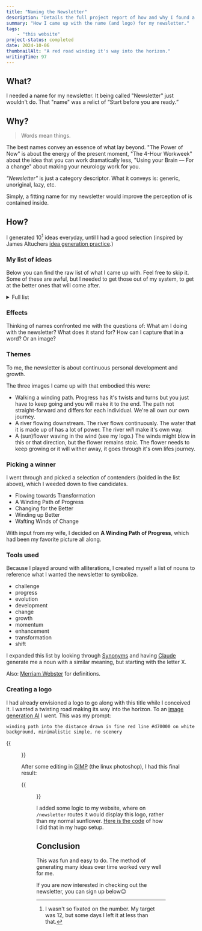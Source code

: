 ```yaml
---
title: "Naming the Newsletter"
description: "Details the full project report of how and why I found a name for my newsletter. The tools that I used to help me and how I created the logo."
summary: "How I came up with the name (and logo) for my newsletter."
tags:
    - "this website"
project-status: completed
date: 2024-10-06
thumbnailAlt: "A red road winding it's way into the horizon."
writingTime: 97
---
```


## What?

I needed a name for my newsletter.
It being called "Newsletter" just wouldn't do.
That "name" was a relict of <q>Start before you are ready.</q>

## Why?

> Words mean things.

The best names convey an essence of what lay beyond.
"The Power of Now" is about the energy of the present moment, "The 4-Hour
Workweek" about the idea that you can work dramatically less, "Using your
Brain –– For a change" about making your neurology work for you.

_"Newsletter"_ is just a category descriptor.
What it conveys is: generic, unoriginal, lazy, etc.

Simply, a fitting name for my newsletter would improve the perception of is
contained inside.

## How?

I generated 10[^10ideas] ideas everyday, until I had a good
selection (inspired by James Altuchers [idea generation practice](newsletter/7#next-challenge).)

### My list of ideas

Below you can find the raw list of what I came up with.
Feel free to skip it.
Some of these are awful, but I needed to get those out of my system, to get
at the better ones that will come after.

<details>
<summary>Full list</summary>

Sunday:<br>
- weekly update
- challenging
- better every week
- evolving
- challenge update
- more from me
- progress report
- progressive enhancement
- bit by bit
- step by step
- every week's a challenge
- challenged weekly
- challenged news
- **all the evolution**
- hardly structured (too deep)

Monday:<br>
- the hard report
- the retort report (off topic)
- daring updates
- **daring progression** (double meaning)
- daring darling
- daring change
- **daring development** (1. hard development, 2. challenging progress itself)
- growth report
- **changing for the better**
- keeping up the momentum
- keeping up with evolution
- winding progression
- the winding ways (analogy for change)
- wandering to victory
- the winding road of progress
- the winding approach
- roundabout rise
- daring drive

Tuesday:<br>
- demanding more of yourself
- down the road (analogy for progress)
- further along (sound more like a coaching format or a podcast)
- another week, another way
- the long road to rising/riches
- the winding path of betterment
- the winding path of development
- the winding path to nowhere
- **a winding path of progress**
- **demanding development** (double meaning)
- endearing evolution
- endearing development

Wednesday:<br>
- stimulating growth (double meaning)
- stimulating progress (double meaning)
- stimulate positive change
- stimulating transformation
- **flowing towards transformation**
- a winding way of awakening
- **a winding way of advancement**
- a winding walk of competence
- a winding walk to transformation (too on the nose)
- winding up on top
- **winding up better**
- a small step for man
- the smallest of changes

Thursday:<br>
- continuous improvement
- inspiring incremental improvement
- incremental improvement report
- choosing to pursue
- choosing to improve
- choosing transformation

Friday:<br>
- wafting waves of success
- **wafting winds of change**

Saturday:<br>
- undoubtedly better
- mastering the path forward
- IMprovement (incremental momentum)
- various ways to evolve
- wasting daylight
- the inner game of progress
- now that's a challenge!
- enhance! (zoom-in in movies)

Ok, towards the finish I was going off the deep end :joy:.

</details>

[^10ideas]: I wasn't so fixated on the number. My target was 12, but some
    days I left it at less than that.

### Effects

Thinking of names confronted me with the questions of: What am I doing with
the newsletter? What does it stand for? How can I capture that in a word? Or
an image?

### Themes

To me, the newsletter is about continuous personal development and growth.

The three images I came up with that embodied this were:
- Walking a winding path. Progress has it's twists and turns but you just
have to keep going and you will make it to the end. The path not
straight-forward and differs for each individual. We're all own our own
journey.
- A river flowing downstream. The river flows continuously.
The water that it is made up of has a lot of power.
The river _will_ make it's own way.
- A (sun)flower waving in the wind (see my logo.) The winds might blow in
this or that direction, but the flower remains stoic.
The flower needs to keep growing or it will wither away, it goes through
it's own lifes journey.

### Picking a winner

I went through and picked a selection of contenders (bolded in the list
above), which I weeded down to five candidates.

- Flowing towards Transformation
- A Winding Path of Progress
- Changing for the Better
- Winding up Better
- Wafting Winds of Change

With input from my wife, I decided on **A Winding Path of Progress**, which
had been my favorite picture all along.

### Tools used

Because I played around with alliterations, I created myself a list of nouns
to reference what I wanted the newsletter to symbolize.

- challenge
- progress
- evolution
- development
- change
- growth
- momentum
- enhancement
- transformation
- shift

I expanded this list by looking through
[Synonyms](https://www.thesaurus.com) and having [Claude](ai) generate me a
noun with a similar meaning, but starting with the letter X.

Also: [Merriam Webster](https://www.merriam-webster.com/) for definitions.

### Creating a logo

I had already envisioned a logo to go along with this title while I
conceived it.
I wanted a twisting road making its way into the horizon.
To an [image generation AI](ai) I went.
This was my prompt:

```
winding path into the distance drawn in fine red line #d70000 on white background, minimalistic simple, no scenery
```

{{<figure src="./original.jpeg" class="w-8/12" alt="The original version of the logo" caption="The original version image.">}}

After some editing in [GIMP](https://www.gimp.org/) (the linux photoshop), I had this final result:

{{<figure src="./result.png" class="w-7/12" alt="The final result of the logo" caption="The resulting logo on the website.">}}

I added some logic to my website, where on `/newsletter` routes it would
display this logo, rather than my normal sunflower.
[Here is the code](https://github.com/jneidel/jneidel.com/commit/97c61f9943d4632913ed2c4c3cc6edbdd97e39ec#diff-b25dcd1691733aecbe70f1ec2c608fd30fa37fcb25951b719d06913b5ed53d4d)
of how I did that in my hugo setup.

## Conclusion

This was fun and easy to do.
The method of generating many ideas over time worked very well for me.

If you are now interested in checking out the newsletter, you can sign up below:wink:
